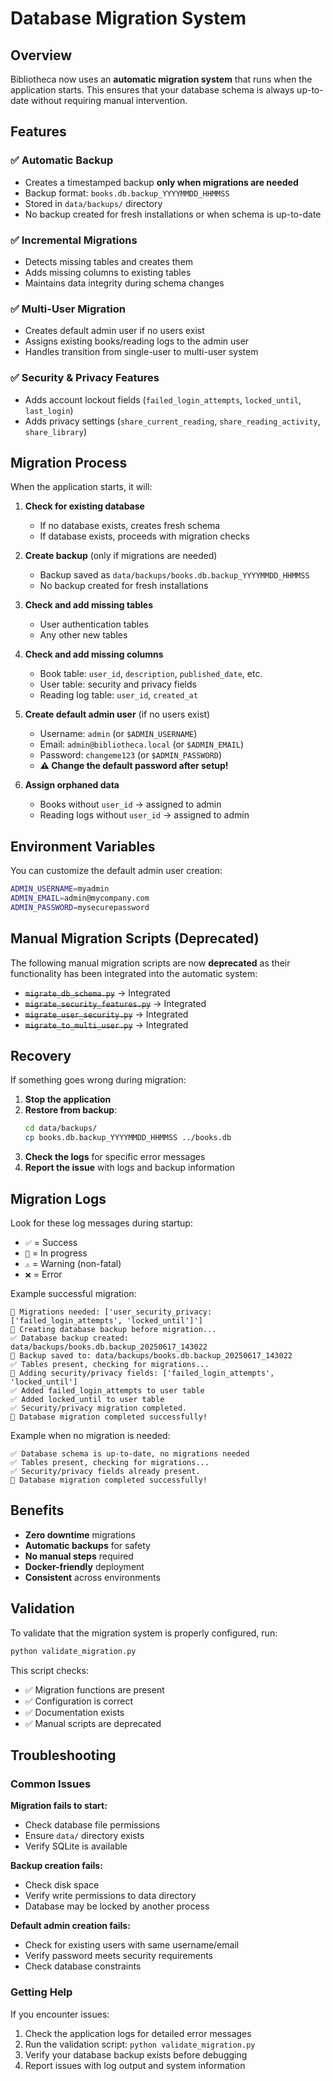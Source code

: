 # Database Migration System

## Overview

Bibliotheca now uses an **automatic migration system** that runs when the application starts. This ensures that your database schema is always up-to-date without requiring manual intervention.

## Features

### ✅ Automatic Backup
- Creates a timestamped backup **only when migrations are needed**
- Backup format: `books.db.backup_YYYYMMDD_HHMMSS`
- Stored in `data/backups/` directory
- No backup created for fresh installations or when schema is up-to-date

### ✅ Incremental Migrations
- Detects missing tables and creates them
- Adds missing columns to existing tables
- Maintains data integrity during schema changes

### ✅ Multi-User Migration
- Creates default admin user if no users exist
- Assigns existing books/reading logs to the admin user
- Handles transition from single-user to multi-user system

### ✅ Security & Privacy Features
- Adds account lockout fields (`failed_login_attempts`, `locked_until`, `last_login`)
- Adds privacy settings (`share_current_reading`, `share_reading_activity`, `share_library`)

## Migration Process

When the application starts, it will:

1. **Check for existing database**
   - If no database exists, creates fresh schema
   - If database exists, proceeds with migration checks

2. **Create backup** (only if migrations are needed)
   - Backup saved as `data/backups/books.db.backup_YYYYMMDD_HHMMSS`
   - No backup created for fresh installations

3. **Check and add missing tables**
   - User authentication tables
   - Any other new tables

4. **Check and add missing columns**
   - Book table: `user_id`, `description`, `published_date`, etc.
   - User table: security and privacy fields
   - Reading log table: `user_id`, `created_at`

5. **Create default admin user** (if no users exist)
   - Username: `admin` (or `$ADMIN_USERNAME`)
   - Email: `admin@bibliotheca.local` (or `$ADMIN_EMAIL`)
   - Password: `changeme123` (or `$ADMIN_PASSWORD`)
   - **⚠️ Change the default password after setup!**

6. **Assign orphaned data**
   - Books without `user_id` → assigned to admin
   - Reading logs without `user_id` → assigned to admin

## Environment Variables

You can customize the default admin user creation:

```bash
ADMIN_USERNAME=myadmin
ADMIN_EMAIL=admin@mycompany.com
ADMIN_PASSWORD=mysecurepassword
```

## Manual Migration Scripts (Deprecated)

The following manual migration scripts are now **deprecated** as their functionality has been integrated into the automatic system:

- ~~`migrate_db_schema.py`~~ → Integrated
- ~~`migrate_security_features.py`~~ → Integrated  
- ~~`migrate_user_security.py`~~ → Integrated
- ~~`migrate_to_multi_user.py`~~ → Integrated

## Recovery

If something goes wrong during migration:

1. **Stop the application**
2. **Restore from backup**:
   ```bash
   cd data/backups/
   cp books.db.backup_YYYYMMDD_HHMMSS ../books.db
   ```
3. **Check the logs** for specific error messages
4. **Report the issue** with logs and backup information

## Migration Logs

Look for these log messages during startup:

- `✅` = Success
- `🔄` = In progress
- `⚠️` = Warning (non-fatal)
- `❌` = Error

Example successful migration:
```
🔄 Migrations needed: ['user_security_privacy: ['failed_login_attempts', 'locked_until']']
🔄 Creating database backup before migration...
✅ Database backup created: data/backups/books.db.backup_20250617_143022
📁 Backup saved to: data/backups/books.db.backup_20250617_143022
✅ Tables present, checking for migrations...
🔄 Adding security/privacy fields: ['failed_login_attempts', 'locked_until']
✅ Added failed_login_attempts to user table
✅ Added locked_until to user table
✅ Security/privacy migration completed.
🎉 Database migration completed successfully!
```

Example when no migration is needed:
```
✅ Database schema is up-to-date, no migrations needed
✅ Tables present, checking for migrations...
✅ Security/privacy fields already present.
🎉 Database migration completed successfully!
```

## Benefits

- **Zero downtime** migrations
- **Automatic backups** for safety
- **No manual steps** required
- **Docker-friendly** deployment
- **Consistent** across environments

## Validation

To validate that the migration system is properly configured, run:

```bash
python validate_migration.py
```

This script checks:
- ✅ Migration functions are present
- ✅ Configuration is correct
- ✅ Documentation exists
- ✅ Manual scripts are deprecated

## Troubleshooting

### Common Issues

**Migration fails to start:**
- Check database file permissions
- Ensure `data/` directory exists
- Verify SQLite is available

**Backup creation fails:**
- Check disk space
- Verify write permissions to data directory
- Database may be locked by another process

**Default admin creation fails:**
- Check for existing users with same username/email
- Verify password meets security requirements
- Check database constraints

### Getting Help

If you encounter issues:

1. Check the application logs for detailed error messages
2. Run the validation script: `python validate_migration.py`
3. Verify your database backup exists before debugging
4. Report issues with log output and system information
